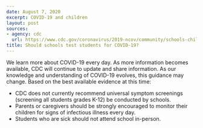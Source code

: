 ```yaml
---
date: August 7, 2020
excerpt: COVID-19 and children
layout: post
sources:
- agency: cdc
  url: https://www.cdc.gov/coronavirus/2019-ncov/community/schools-childcare/symptom-screening.html
title: Should schools test students for COVID-19? 
---
```


We learn more about COVID-19 every day. As more information becomes available, CDC will continue to update and share information. As our knowledge and understanding of COVID-19 evolves, this guidance may change. Based on the best available evidence at this time:
- CDC does not currently recommend universal symptom screenings (screening all students grades K-12) be conducted by schools.
- Parents or caregivers should be strongly encouraged to monitor their children for signs of infectious illness every day.
- Students who are sick should not attend school in-person.
